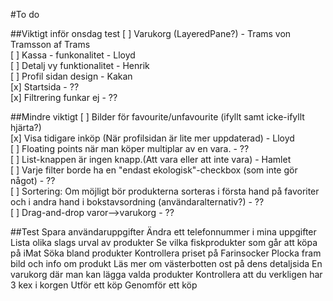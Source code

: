 #To do

##Viktigt inför onsdag test
[ ] Varukorg (LayeredPane?) - Trams von Tramsson af Trams<br>
[ ] Kassa - funkonalitet - Lloyd <br>
[ ] Detalj vy funktionalitet - Henrik<br>
[ ] Profil sidan design - Kakan<br>
[x] Startsida - ?? <br>
[x] Filtrering funkar ej - ??<br>

##Mindre viktigt
[ ] Bilder för favourite/unfavourite (ifyllt samt icke-ifyllt hjärta?)<br>
[x] Visa tidigare inköp (När profilsidan är lite mer uppdaterad) - Lloyd<br>
[ ] Floating points när man köper multiplar av en vara. - ??<br>
[ ] List-knappen är ingen knapp.(Att vara eller att inte vara) - Hamlet<br>
[ ] Varje filter borde ha en "endast ekologisk"-checkbox (som inte gör något) - ??<br>
[ ] Sortering: Om möjligt bör produkterna sorteras i första hand på favoriter och i andra hand i bokstavsordning (användaralternativ?) - ??<br>
[ ] Drag-and-drop varor-->varukorg - ??<br>

##Test
Spara användaruppgifter																								Ändra ett telefonnummer i mina uppgifter
Lista olika slags urval av produkter											Se vilka fiskprodukter som går att köpa på iMat
Söka bland produkter																											Kontrollera priset på Farinsocker
Plocka fram bild och info om produkt											Läs mer om västerbotten ost på dens detaljsida
En varukorg där man kan lägga valda produkter		Kontrollera att du verkligen har 3 kex i korgen
Utför ett köp																																		Genomför ett köp
